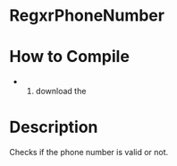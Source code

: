 # RegxrPhoneNumber
# How to Compile
  - 1. download the 
# Description 
Checks if the phone number is valid or not.
